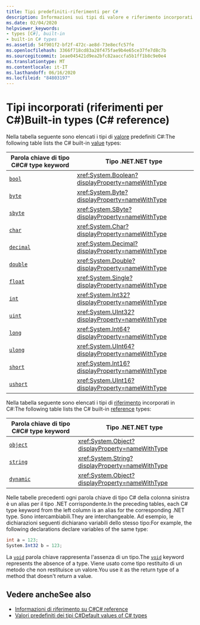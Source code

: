 ```yaml
---
title: Tipi predefiniti-riferimenti per C#
description: Informazioni sui tipi di valore e riferimento incorporati in C#
ms.date: 02/04/2020
helpviewer_keywords:
- types [C#], built-in
- built-in C# types
ms.assetid: 54f901f2-bf2f-472c-ae8d-73e8ecfc57fe
ms.openlocfilehash: 3366f718cd83a28f475fae9b4e65ce37fe7d8c7b
ms.sourcegitcommit: 1eae045421d9ea2bfc82aaccfa5b1ff1b8c9e0e4
ms.translationtype: MT
ms.contentlocale: it-IT
ms.lasthandoff: 06/16/2020
ms.locfileid: "84803197"
---
```

# <a name="built-in-types-c-reference"></a><span data-ttu-id="337e7-103">Tipi incorporati (riferimenti per C#)</span><span class="sxs-lookup"><span data-stu-id="337e7-103">Built-in types (C# reference)</span></span>

<span data-ttu-id="337e7-104">Nella tabella seguente sono elencati i tipi di [valore](value-types.md) predefiniti C#:</span><span class="sxs-lookup"><span data-stu-id="337e7-104">The following table lists the C# built-in [value](value-types.md) types:</span></span>

|<span data-ttu-id="337e7-105">Parola chiave di tipo C#</span><span class="sxs-lookup"><span data-stu-id="337e7-105">C# type keyword</span></span>|<span data-ttu-id="337e7-106">Tipo .NET</span><span class="sxs-lookup"><span data-stu-id="337e7-106">.NET type</span></span>|
|--------------|-------------------------|
|[`bool`](bool.md)|<xref:System.Boolean?displayProperty=nameWithType>|
|[`byte`](integral-numeric-types.md)|<xref:System.Byte?displayProperty=nameWithType>|
|[`sbyte`](integral-numeric-types.md)|<xref:System.SByte?displayProperty=nameWithType>|
|[`char`](char.md)|<xref:System.Char?displayProperty=nameWithType>|
|[`decimal`](floating-point-numeric-types.md)|<xref:System.Decimal?displayProperty=nameWithType>|
|[`double`](floating-point-numeric-types.md)|<xref:System.Double?displayProperty=nameWithType>|
|[`float`](floating-point-numeric-types.md)|<xref:System.Single?displayProperty=nameWithType>|
|[`int`](integral-numeric-types.md)|<xref:System.Int32?displayProperty=nameWithType>|
|[`uint`](integral-numeric-types.md)|<xref:System.UInt32?displayProperty=nameWithType>|
|[`long`](integral-numeric-types.md)|<xref:System.Int64?displayProperty=nameWithType>|
|[`ulong`](integral-numeric-types.md)|<xref:System.UInt64?displayProperty=nameWithType>|
|[`short`](integral-numeric-types.md)|<xref:System.Int16?displayProperty=nameWithType>|
|[`ushort`](integral-numeric-types.md)|<xref:System.UInt16?displayProperty=nameWithType>|

<span data-ttu-id="337e7-107">Nella tabella seguente sono elencati i tipi di [riferimento](../keywords/reference-types.md) incorporati in C#:</span><span class="sxs-lookup"><span data-stu-id="337e7-107">The following table lists the C# built-in [reference](../keywords/reference-types.md) types:</span></span>

|<span data-ttu-id="337e7-108">Parola chiave di tipo C#</span><span class="sxs-lookup"><span data-stu-id="337e7-108">C# type keyword</span></span>|<span data-ttu-id="337e7-109">Tipo .NET</span><span class="sxs-lookup"><span data-stu-id="337e7-109">.NET type</span></span>|
|--------------|-------------------------|
|[`object`](reference-types.md#the-object-type)|<xref:System.Object?displayProperty=nameWithType>|
|[`string`](reference-types.md#the-string-type)|<xref:System.String?displayProperty=nameWithType>|
|[`dynamic`](reference-types.md#the-dynamic-type)|<xref:System.Object?displayProperty=nameWithType>|

<span data-ttu-id="337e7-110">Nelle tabelle precedenti ogni parola chiave di tipo C# della colonna sinistra è un alias per il tipo .NET corrispondente.</span><span class="sxs-lookup"><span data-stu-id="337e7-110">In the preceding tables, each C# type keyword from the left column is an alias for the corresponding .NET type.</span></span> <span data-ttu-id="337e7-111">Sono intercambiabili.</span><span class="sxs-lookup"><span data-stu-id="337e7-111">They are interchangeable.</span></span> <span data-ttu-id="337e7-112">Ad esempio, le dichiarazioni seguenti dichiarano variabili dello stesso tipo:</span><span class="sxs-lookup"><span data-stu-id="337e7-112">For example, the following declarations declare variables of the same type:</span></span>

```csharp
int a = 123;
System.Int32 b = 123;
```

<span data-ttu-id="337e7-113">La [`void`](void.md) parola chiave rappresenta l'assenza di un tipo.</span><span class="sxs-lookup"><span data-stu-id="337e7-113">The [`void`](void.md) keyword represents the absence of a type.</span></span> <span data-ttu-id="337e7-114">Viene usato come tipo restituito di un metodo che non restituisce un valore.</span><span class="sxs-lookup"><span data-stu-id="337e7-114">You use it as the return type of a method that doesn't return a value.</span></span>

## <a name="see-also"></a><span data-ttu-id="337e7-115">Vedere anche</span><span class="sxs-lookup"><span data-stu-id="337e7-115">See also</span></span>

- [<span data-ttu-id="337e7-116">Informazioni di riferimento su C#</span><span class="sxs-lookup"><span data-stu-id="337e7-116">C# reference</span></span>](../index.md)
- [<span data-ttu-id="337e7-117">Valori predefiniti dei tipi C#</span><span class="sxs-lookup"><span data-stu-id="337e7-117">Default values of C# types</span></span>](default-values.md)
